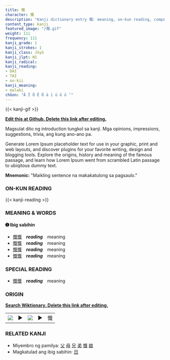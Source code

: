 ```yaml
---
title: 慨
character: 慨
description: "Kanji dictionary entry 慨: meaning, on-kun reading, compounds, origin, related kanji"
content_type: kanji
featured_image: "/慨.gif"
weight: 111
frequency: 111
kanji_grade: 1
kanji_strokes: 1
kanji_class: Jōyō
kanji_jlpt: N1
kanji_radical: 
kanji_reading: 
- DAI
- TAI
- oo-kii
kanji_meaning:
- malaki
chōon: "Ā Ī Ū Ē Ō ā ī ū ē ō ’"
---
```

[//]: # (Don't edit the line below. Kanji animated GIF code is automatically generated.)
{{< kanji-gif >}}

[//]: # (Edit below this line.)

**[Edit this at Github. Delete this link after editing.](https://github.com/tim0g/tim/tree/main/content/kanji/慨/index.md)**

Magsulat dito ng introduction tungkol sa kanji. Mga opinions, impressions, suggestions, trivia, ang kung ano-ano pa.

Generate Lorem Ipsum placeholder text for use in your graphic, print and web layouts, and discover plugins for your favorite writing, design and blogging tools. Explore the origins, history and meaning of the famous passage, and learn how Lorem Ipsum went from scrambled Latin passage to ubiqitous dummy text.
 
**Mnemonic:** "Maikling sentence na makakatulong sa pagsaulo."

### ON-KUN READING

[//]: # (Don't edit the line below. ON-KUN READING code is automatically generated.)
{{< kanji-reading >}}

### MEANING & WORDS

#### ➊ **Ibig sabihin**
  - [慨](../慨)[慨](../慨)　***reading***　meaning
  - [慨](../慨)[慨](../慨)　***reading***　meaning
  - [慨](../慨)[慨](../慨)　***reading***　meaning
  - [慨](../慨)[慨](../慨)　***reading***　meaning

### SPECIAL READING
  - [慨](../慨)[慨](../慨)　***reading***　meaning

### ORIGIN

**[Search Wiktionary. Delete this link after editing.](https://wiktionary.org/wiki/慨)**
<table class="kanji-table"><tr><td>
<img src="60px-慨-bronze.svg.png">
</td><td>▶</td><td>
<img src="60px-慨-oracle.svg.png">
</td><td>▶</td>
<td class="kanji-origin">慨</td>
</tr></table>

### RELATED KANJI
- Miyembro ng pamilya: [父](../父) [母](../母) [兄](../兄) [弟](../弟) [慨](../慨) [娘](../娘)
- Magkatulad ang ibig sabihin: [日](../日)
